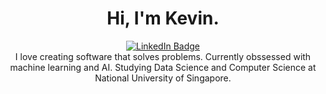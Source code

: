 <!--
**kevin-pek/kevin-pek** is a ✨ _special_ ✨ repository because its `README.md` (this file) appears on your GitHub profile.

Here are some ideas to get you started:

- 🔭 I’m currently working on ...
- 🌱 I’m currently learning ...
- 👯 I’m looking to collaborate on ...
- 🤔 I’m looking for help with ...
- 💬 Ask me about ...
- 📫 How to reach me: ...
- 😄 Pronouns: ...
- ⚡ Fun fact: ...
-->
<div align="center">
  <h1>Hi, I'm Kevin. </h1>
  <a href="https://www.linkedin.com/in/kevin-pek-yt">
    <img src="https://img.shields.io/badge/LinkedIn-blue?style=for-the-badge&logo=linkedin&logoColor=white" alt="LinkedIn Badge"/>
  </a>
  <br />
  I love creating software that solves problems. Currently obssessed with machine learning and AI. Studying Data Science and Computer Science at National University of Singapore.
</div>
